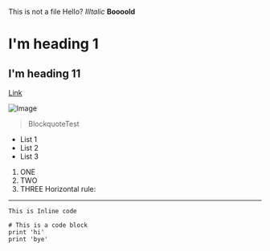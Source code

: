 This is not a file
Hello?
*IIItalic*
**Boooold**
# I'm heading 1
## I'm heading 11
[Link](https://canvas.ucsd.edu/)

![Image](https://img.webmd.com/dtmcms/live/webmd/consumer_assets/site_images/article_thumbnails/other/cat_relaxing_on_patio_other/1800x1200_cat_relaxing_on_patio_other.jpg?resize=750px:*&output-quality=75)
> BlockquoteTest
* List 1
* List 2
* List 3
1. ONE
2. TWO
3. THREE
Horizontal rule:
---
`This is Inline code`
```
# This is a code block
print 'hi'
print 'bye'
```
